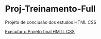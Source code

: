 # Proj-Treinamento-Full
 Projeto de conclusão dos estudos HTML CSS

<a href = "https://jeandreotti.github.io/Proj-Treinamento-Full/"> Executar o Projeto final HMTL CSS</a>